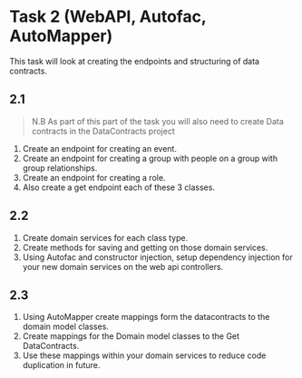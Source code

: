 # Task 2 (WebAPI, Autofac, AutoMapper)

This task will look at creating the endpoints and structuring of data contracts.

## 2.1

> N.B As part of this part of the task you will also need to create Data contracts in the DataContracts project

1. Create an endpoint for creating an event.
2. Create an endpoint for creating a group with people on a group with group relationships.
3. Create an endpoint for creating a role.
4. Also create a get endpoint each of these 3 classes.

## 2.2

1. Create domain services for each class type.
2. Create methods for saving and getting on those domain services.
3. Using Autofac and constructor injection, setup dependency injection for your new domain services on the web api controllers.

## 2.3

1. Using AutoMapper create mappings form the datacontracts to the domain model classes.
2. Create mappings for the Domain model classes to the Get DataContracts.
3. Use these mappings within your domain services to reduce code duplication in future.